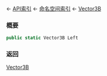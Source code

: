 ← [API索引](Api-Index) ← [命名空间索引](Namespace-Index) ← [Vector3B](VRageMath.Vector3B)

### 概要

```csharp
public static Vector3B Left
```

### 返回

[Vector3B](VRageMath.Vector3B)

